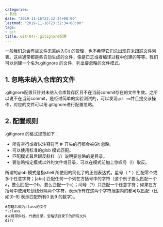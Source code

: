 ```yaml
---
categories:
- 其他
date: "2019-11-16T23:32:34+08:00"
lastmod: "2019-11-16T23:32:34+08:00"
tags:
- git
title: Git(04)-.gitignore配置
---
```


一般我们总会有些文件无需纳入Git 的管理，也不希望它们总出现在未跟踪文件列表。这些通常都是些自动生成的文件，像是日志或者编译过程中创建的等等。我们可以创建一个名为.gitignore 的文件，列出要忽略的文件模式。

## 1. 忽略未纳入仓库的文件 ##

.gitignore配置只针对未纳入仓库暂存区且不在当前commit存在的文件生效。之所以说不在当前commit，是经过简单的实验测试的，可以发现`git rm`并且提交该操作，对应的文件可以用.gitignore进行配置忽略。

## 2. 配置规则 ##

.gitignore 的格式规范如下：

* 所有空行或者以注释符号＃ 开头的行都会被Git 忽略。
* 可以使用标准的glob 模式匹配。
* 匹配模式最后跟反斜杠（/）说明要忽略的是目录。
* 要忽略指定模式以外的文件或目录，可以在模式前加上惊叹号（!）取反。

所谓的glob 模式是指shell 所使用的简化了的正则表达式。星号（ * ）匹配零个或多个任意字符；[abc] 匹配任何一个列在方括号中的字符（这个例子要么匹配一个a，要么匹配一个b，要么匹配一个c）；问号（?）只匹配一个任意字符；如果在方括号中使用短划线分隔两个字符，表示所有在这两个字符范围内的都可以匹配（比如[0-9] 表示匹配所有0 到9 的数字）。

```
#忽略后缀为class的文件
*.class
#末尾带斜线，代表目录，忽略该目录下的所有文件
dir/
```